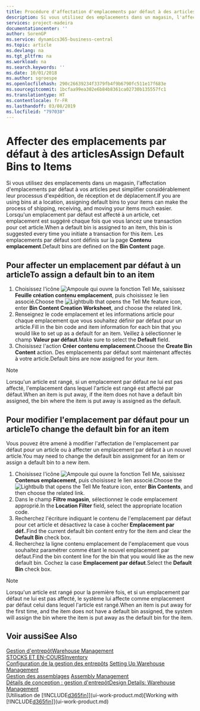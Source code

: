 ```yaml
---
title: Procédure d'affectation d'emplacements par défaut à des articles | Microsoft Docs
description: Si vous utilisez des emplacements dans un magasin, l'affectation d'emplacements par défaut à vos articles peut simplifier considérablement leur processus d'expédition, de réception et de déplacement. Lorsqu'un emplacement par défaut est affecté à un article, cet emplacement est suggéré chaque fois que vous lancez une transaction pour cet article.
services: project-madeira
documentationcenter: ''
author: SorenGP
ms.service: dynamics365-business-central
ms.topic: article
ms.devlang: na
ms.tgt_pltfrm: na
ms.workload: na
ms.search.keywords: ''
ms.date: 10/01/2018
ms.author: sgroespe
ms.openlocfilehash: 290c26639234f3379fb4f9b6790fc511e17f683e
ms.sourcegitcommit: 1bcfaa99ea302e6b84b8361ca02730b135557fc1
ms.translationtype: HT
ms.contentlocale: fr-FR
ms.lasthandoff: 03/08/2019
ms.locfileid: "797038"
---
```

# <a name="assign-default-bins-to-items"></a><span data-ttu-id="5ee44-104">Affecter des emplacements par défaut à des articles</span><span class="sxs-lookup"><span data-stu-id="5ee44-104">Assign Default Bins to Items</span></span>
<span data-ttu-id="5ee44-105">Si vous utilisez des emplacements dans un magasin, l'affectation d'emplacements par défaut à vos articles peut simplifier considérablement leur processus d'expédition, de réception et de déplacement.</span><span class="sxs-lookup"><span data-stu-id="5ee44-105">If you are using bins at a location, assigning default bins to your items can make the process of shipping, receiving, and moving your items much easier.</span></span> <span data-ttu-id="5ee44-106">Lorsqu'un emplacement par défaut est affecté à un article, cet emplacement est suggéré chaque fois que vous lancez une transaction pour cet article.</span><span class="sxs-lookup"><span data-stu-id="5ee44-106">When a default bin is assigned to an item, this bin is suggested every time you initiate a transaction for this item.</span></span> <span data-ttu-id="5ee44-107">Les emplacements par défaut sont définis sur la page **Contenu emplacement**.</span><span class="sxs-lookup"><span data-stu-id="5ee44-107">Default bins are defined on the **Bin Content** page.</span></span>  

## <a name="to-assign-a-default-bin-to-an-item"></a><span data-ttu-id="5ee44-108">Pour affecter un emplacement par défaut à un article</span><span class="sxs-lookup"><span data-stu-id="5ee44-108">To assign a default bin to an item</span></span>
1.  <span data-ttu-id="5ee44-109">Choisissez l'icône ![Ampoule qui ouvre la fonction Tell Me](media/ui-search/search_small.png "Dites-moi ce que vous voulez faire"), saisissez **Feuille création contenu emplacement**, puis choisissez le lien associé.</span><span class="sxs-lookup"><span data-stu-id="5ee44-109">Choose the ![Lightbulb that opens the Tell Me feature](media/ui-search/search_small.png "Tell me what you want to do") icon, enter **Bin Content Creation Worksheet**, and choose the related link.</span></span>  
2.  <span data-ttu-id="5ee44-110">Renseignez le code emplacement et les informations article pour chaque emplacement que vous souhaitez définir par défaut pour un article.</span><span class="sxs-lookup"><span data-stu-id="5ee44-110">Fill in the bin code and item information for each bin that you would like to set up as a default for an item.</span></span> <span data-ttu-id="5ee44-111">Veillez à sélectionner le champ **Valeur par défaut**.</span><span class="sxs-lookup"><span data-stu-id="5ee44-111">Make sure to select the **Default** field.</span></span>  
3.  <span data-ttu-id="5ee44-112">Choisissez l'action **Créer contenu emplacement**.</span><span class="sxs-lookup"><span data-stu-id="5ee44-112">Choose the **Create Bin Content** action.</span></span> <span data-ttu-id="5ee44-113">Des emplacements par défaut sont maintenant affectés à votre article.</span><span class="sxs-lookup"><span data-stu-id="5ee44-113">Default bins are now assigned for your item.</span></span>  

> [!NOTE]  
>  <span data-ttu-id="5ee44-114">Lorsqu'un article est rangé, si un emplacement par défaut ne lui est pas affecté, l'emplacement dans lequel l'article est rangé est affecté par défaut.</span><span class="sxs-lookup"><span data-stu-id="5ee44-114">When an item is put away, if the item does not have a default bin assigned, the bin where the item is put away is assigned as the default.</span></span>  

## <a name="to-change-the-default-bin-for-an-item"></a><span data-ttu-id="5ee44-115">Pour modifier l'emplacement par défaut pour un article</span><span class="sxs-lookup"><span data-stu-id="5ee44-115">To change the default bin for an item</span></span>  
<span data-ttu-id="5ee44-116">Vous pouvez être amené à modifier l'affectation de l'emplacement par défaut pour un article ou à affecter un emplacement par défaut à un nouvel article.</span><span class="sxs-lookup"><span data-stu-id="5ee44-116">You may need to change the default bin assignment for an item or assign a default bin to a new item.</span></span>    
1.  <span data-ttu-id="5ee44-117">Choisissez l'icône ![Ampoule qui ouvre la fonction Tell Me](media/ui-search/search_small.png "Dites-moi ce que vous voulez faire"), saisissez **Contenus emplacement**, puis choisissez le lien associé.</span><span class="sxs-lookup"><span data-stu-id="5ee44-117">Choose the ![Lightbulb that opens the Tell Me feature](media/ui-search/search_small.png "Tell me what you want to do") icon, enter **Bin Contents**, and then choose the related link.</span></span>  
2.  <span data-ttu-id="5ee44-118">Dans le champ **Filtre magasin**, sélectionnez le code emplacement approprié.</span><span class="sxs-lookup"><span data-stu-id="5ee44-118">In the **Location Filter** field, select the appropriate location code.</span></span>  
3.  <span data-ttu-id="5ee44-119">Recherchez l'écriture indiquant le contenu de l'emplacement par défaut pour cet article et désactivez la case à cocher **Emplacement par déf.**.</span><span class="sxs-lookup"><span data-stu-id="5ee44-119">Find the current default bin content entry for the item and clear the **Default Bin** check box.</span></span>  
4.  <span data-ttu-id="5ee44-120">Recherchez la ligne contenu emplacement de l'emplacement que vous souhaitez paramétrer comme étant le nouvel emplacement par défaut.</span><span class="sxs-lookup"><span data-stu-id="5ee44-120">Find the bin content line for the bin that you would like as the new default bin.</span></span> <span data-ttu-id="5ee44-121">Cochez la case **Emplacement par défaut**.</span><span class="sxs-lookup"><span data-stu-id="5ee44-121">Select the **Default Bin** check box.</span></span>  

> [!NOTE]  
>  <span data-ttu-id="5ee44-122">Lorsqu'un article est rangé pour la première fois, et si un emplacement par défaut ne lui est pas affecté, le système lui affecte comme emplacement par défaut celui dans lequel l'article est rangé.</span><span class="sxs-lookup"><span data-stu-id="5ee44-122">When an item is put away for the first time, and the item does not have a default bin assigned, the system will assign the bin where the item is put away as the default bin for the item.</span></span>  

## <a name="see-also"></a><span data-ttu-id="5ee44-123">Voir aussi</span><span class="sxs-lookup"><span data-stu-id="5ee44-123">See Also</span></span>  
[<span data-ttu-id="5ee44-124">Gestion d'entrepôt</span><span class="sxs-lookup"><span data-stu-id="5ee44-124">Warehouse Management</span></span>](warehouse-manage-warehouse.md)  
[<span data-ttu-id="5ee44-125">STOCKS ET EN-COURS</span><span class="sxs-lookup"><span data-stu-id="5ee44-125">Inventory</span></span>](inventory-manage-inventory.md)  
<span data-ttu-id="5ee44-126">[Configuration de la gestion des entrepôts](warehouse-setup-warehouse.md)   </span><span class="sxs-lookup"><span data-stu-id="5ee44-126">[Setting Up Warehouse Management](warehouse-setup-warehouse.md)   </span></span>  
<span data-ttu-id="5ee44-127">[Gestion des assemblages](assembly-assemble-items.md)  </span><span class="sxs-lookup"><span data-stu-id="5ee44-127">[Assembly Management](assembly-assemble-items.md)  </span></span>  
[<span data-ttu-id="5ee44-128">Détails de conception : gestion d'entrepôt</span><span class="sxs-lookup"><span data-stu-id="5ee44-128">Design Details: Warehouse Management</span></span>](design-details-warehouse-management.md)  
<span data-ttu-id="5ee44-129">[Utilisation de [!INCLUDE[d365fin](includes/d365fin_md.md)]](ui-work-product.md)</span><span class="sxs-lookup"><span data-stu-id="5ee44-129">[Working with [!INCLUDE[d365fin](includes/d365fin_md.md)]](ui-work-product.md)</span></span>
